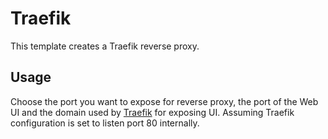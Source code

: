 # Traefik

This template creates a Traefik reverse proxy.

## Usage

Choose the port you want to expose for reverse proxy, the port of the Web UI and the domain used by [Traefik](http://traefik.github.io) for exposing UI. Assuming Traefik configuration is set to listen port 80 internally.